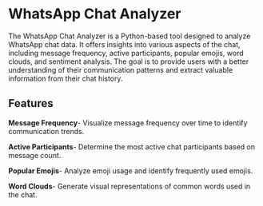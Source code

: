 # WhatsApp Chat Analyzer

The WhatsApp Chat Analyzer is a Python-based tool designed to analyze WhatsApp chat data. It offers insights into various aspects of the chat, including message frequency, active participants, popular emojis, word clouds, and sentiment analysis. The goal is to provide users with a better understanding of their communication patterns and extract valuable information from their chat history.

## Features

**Message Frequency**-
Visualize message frequency over time to identify communication trends.

**Active Participants**-
Determine the most active chat participants based on message count.

**Popular Emojis**-
Analyze emoji usage and identify frequently used emojis.

**Word Clouds**-
Generate visual representations of common words used in the chat.
